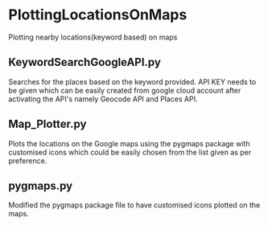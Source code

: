 # PlottingLocationsOnMaps
Plotting nearby locations(keyword based) on maps

## KeywordSearchGoogleAPI.py
Searches for the places based on the keyword provided. API KEY needs to be given which can be easily created from google cloud account after activating the API's namely Geocode API and Places API.

## Map_Plotter.py
Plots the locations on the Google maps using the pygmaps package with customised icons which could be easily chosen from the list given as per preference.

## pygmaps.py
Modified the pygmaps package file to have customised icons plotted on the maps.
